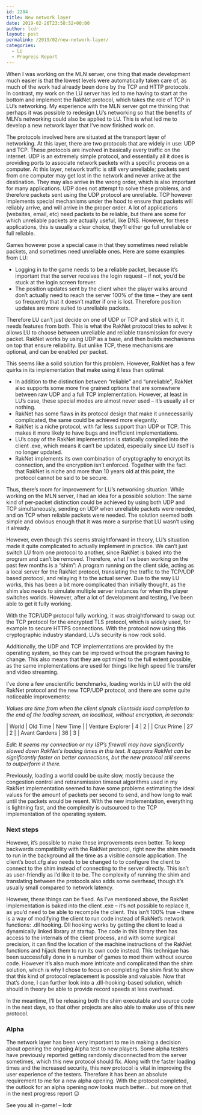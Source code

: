 ```yaml
---
id: 2284
title: New network layer
date: 2019-02-26T23:58:52+00:00
author: lcdr
layout: post
permalink: /2019/02/new-network-layer/
categories:
  - LU
  - Progress Report
---
```

When I was working on the MLN server, one thing that made development much easier is that the lowest levels were automatically taken care of, as much of the work had already been done by the TCP and HTTP protocols. In contrast, my work on the LU server has led to me having to start at the bottom and implement the RakNet protocol, which takes the role of TCP in LU’s networking. My experience with the MLN server got me thinking that perhaps it was possible to redesign LU’s networking so that the benefits of MLN’s networking could also be applied to LU. This is what led me to develop a new network layer that I’ve now finished work on.

The protocols involved here are situated at the transport layer of networking. At this layer, there are two protocols that are widely in use: UDP and TCP. These protocols are involved in basically every traffic on the internet. UDP is an extremely simple protocol, and essentially all it does is providing ports to associate network packets with a specific process on a computer. At this layer, network traffic is still very unreliable; packets sent from one computer may get lost in the network and never arrive at the destination. They may also arrive in the wrong order, which is also important for many applications. UDP does not attempt to solve these problems, and therefore packets sent using the UDP protocol are unreliable. TCP however implements special mechanisms under the hood to ensure that packets will reliably arrive, and will arrive in the proper order. A lot of applications (websites, email, etc) need packets to be reliable, but there are some for which unreliable packets are actually useful, like DNS. However, for these applications, this is usually a clear choice, they’ll either go full unreliable or full reliable.

Games however pose a special case in that they sometimes need reliable packets, and sometimes need unreliable ones. Here are some examples from LU:

* Logging in to the game needs to be a reliable packet, because it’s important that the server receives the login request – if not, you’d be stuck at the login screen forever.
* The position updates sent by the client when the player walks around don’t actually need to reach the server 100% of the time – they are sent so frequently that it doesn’t matter if one is lost. Therefore position updates are more suited to unreliable packets.

Therefore LU can’t just decide on one of UDP or TCP and stick with it, it needs features from both. This is what the RakNet protocol tries to solve: it allows LU to choose between unreliable and reliable transmission for every packet. RakNet works by using UDP as a base, and then builds mechanisms on top that ensure reliability. But unlike TCP, these mechanisms are optional, and can be enabled per packet.

This seems like a solid solution for this problem. However, RakNet has a few quirks in its implementation that make using it less than optimal:

* In addition to the distinction between “reliable” and “unreliable”, RakNet also supports some more fine grained options that are somewhere between raw UDP and a full TCP implementation. However, at least in LU’s case, these special modes are almost never used – it’s usually all or nothing.
* RakNet has some flaws in its protocol design that make it unnecessarily complicated, the same could be achieved more elegantly.
* RakNet is a niche protocol, with far less support than UDP or TCP. This makes it more likely to have bugs and inefficient implementations.
* LU’s copy of the RakNet implementation is statically compiled into the client .exe, which means it can’t be updated, especially since LU itself is no longer updated.
* RakNet implements its own combination of cryptography to encrypt its connection, and the encryption isn’t enforced. Together with the fact that RakNet is niche and more than 10 years old at this point, the protocol cannot be said to be secure.

Thus, there’s room for improvement for LU’s networking situation. While working on the MLN server, I had an idea for a possible solution: The same kind of per-packet distinction could be achieved by using both UDP and TCP simultaneously, sending on UDP when unreliable packets were needed, and on TCP when reliable packets were needed. The solution seemed both simple and obvious enough that it was more a surprise that LU wasn’t using it already.

However, even though this seems straightforward in theory, LU’s situation made it quite complicated to actually implement in practice. We can’t just switch LU from one protocol to another, since RakNet is baked into the program and can’t be removed. Therefore, what I’ve been working on the past few months is a “shim”: A program running on the client side, acting as a local server for the RakNet protocol, translating the traffic to the TCP/UDP based protocol, and relaying it to the actual server. Due to the way LU works, this has been a bit more complicated than initially thought, as the shim also needs to simulate multiple server instances for when the player switches worlds. However, after a lot of development and testing, I’ve been able to get it fully working.

With the TCP/UDP protocol fully working, it was straightforward to swap out the TCP protocol for the encrypted TLS protocol, which is widely used, for example to secure HTTPS connections. With the protocol now using this cryptographic industry standard, LU’s security is now rock solid.

Additionally, the UDP and TCP implementations are provided by the operating system, so they can be improved without the program having to change. This also means that they are optimized to the full extent possible, as the same implementations are used for things like high speed file transfer and video streaming.

I’ve done a few unscientific benchmarks, loading worlds in LU with the old RakNet protocol and the new TCP/UDP protocol, and there are some quite noticeable improvements:

_Values are time from when the client signals clientside load completion to the end of the loading screen, on localhost, without encryption, in seconds:_

| World            | Old Time | New Time |
| Venture Explorer |        4 |        2 |
| Crux Prime       |       27 |        2 |
| Avant Gardens    |       36 |        3 |

_Edit: It seems my connection or my ISP’s firewall may have significantly slowed down RakNet’s loading times in this test. It appears RakNet can be significantly faster on better connections, but the new protocol still seems to outperform it there._

Previously, loading a world could be quite slow, mostly because the congestion control and retransmission timeout algorithms used in my RakNet implementation seemed to have some problems estimating the ideal values for the amount of packets per second to send, and how long to wait until the packets would be resent. With the new implementation, everything is lightning fast, and the complexity is outsourced to the TCP implementation of the operating system.

### Next steps

However, it’s possible to make these improvements even better. To keep backwards compatibility with the RakNet protocol, right now the shim needs to run in the background all the time as a visible console application. The client’s boot.cfg also needs to be changed to to configure the client to connect to the shim instead of connecting to the server directly. This isn’t as user-friendly as I’d like it to be. The complexity of running the shim and translating between the protocols also adds some overhead, though it’s usually small compared to network latency.

However, these things can be fixed. As I’ve mentioned above, the RakNet implementation is baked into the client .exe – it’s not possible to replace it, as you’d need to be able to recompile the client. This isn’t 100% true – there is a way of modifying the client to run code instead of RakNet’s network functions: .dll hooking. Dll hooking works by getting the client to load a dynamically linked library at startup. The code in this library then has access to the internals of the client process, and with some surgical precision, it can find the location of the machine instructions of the RakNet functions and hijack them to run its own code instead. This technique has been successfully done in a number of games to mod them without source code. However it’s also much more intricate and complicated than the shim solution, which is why I chose to focus on completing the shim first to show that this kind of protocol replacement is possible and valuable. Now that that’s done, I can further look into a .dll-hooking-based solution, which should in theory be able to provide record speeds at less overhead.

In the meantime, I’ll be releasing both the shim executable and source code in the next days, so that other projects are also able to make use of this new protocol.

### Alpha

The network layer has been very important to me in making a decision about opening the ongoing Alpha test to new players. Some alpha testers have previously reported getting randomly disconnected from the server sometimes, which this new protocol should fix. Along with the faster loading times and the increased security, this new protocol is vital in improving the user experience of the testers. Therefore it has been an absolute requirement to me for a new alpha opening. With the protocol completed, the outlook for an alpha opening now looks much better… but more on that in the next progress report 😉

See you all in-game!
– lcdr
